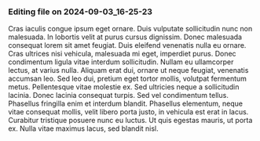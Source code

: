 

### Editing file on 2024-09-03_16-25-23

Cras iaculis congue ipsum eget ornare. Duis vulputate sollicitudin nunc non malesuada. In lobortis velit at purus cursus dignissim. Donec malesuada consequat lorem sit amet feugiat. Duis eleifend venenatis nulla eu ornare. Cras ultrices nisi vehicula, malesuada mi eget, imperdiet purus. Donec condimentum ligula vitae interdum sollicitudin.
Nullam eu ullamcorper lectus, at varius nulla. Aliquam erat dui, ornare ut neque feugiat, venenatis accumsan leo. Sed leo dui, pretium eget tortor mollis, volutpat fermentum metus. Pellentesque vitae molestie ex. Sed ultricies neque a sollicitudin lacinia. Donec lacinia consequat turpis. Sed vel condimentum tellus. Phasellus fringilla enim et interdum blandit. Phasellus elementum, neque vitae consequat mollis, velit libero porta justo, in vehicula est erat in lacus. Curabitur tristique posuere nunc eu luctus. Ut quis egestas mauris, ut porta ex. Nulla vitae maximus lacus, sed blandit nisl.


